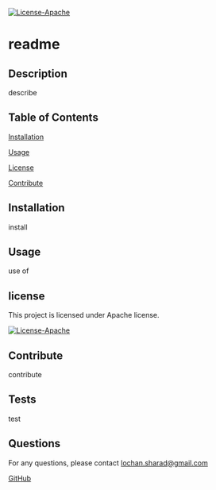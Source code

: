 
  [![License-Apache](https://img.shields.io/badge/license-Apache-blue)](https://opensource.org/licenses/Apache-2.0) 
  # readme 
  ## Description
  describe

  ## Table of Contents
  [Installation](#installation)

  [Usage](#usage)

  [License](#license)

  [Contribute](#contribute)


  ## Installation
  install
  ## Usage
  use of 
  ## license
  This project is licensed under Apache license.

  [![License-Apache](https://img.shields.io/badge/license-Apache-blue)](https://opensource.org/licenses/Apache-2.0) 
  ## Contribute
  contribute
  ## Tests
  test
  ## Questions
  For any questions, please contact
  lochan.sharad@gmail.com

  [GitHub](https://github.com/best15)

